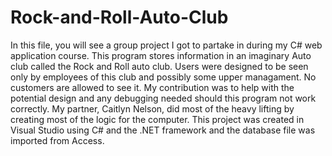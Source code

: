 # Rock-and-Roll-Auto-Club

In this file, you will see a group project I got to partake in during my C# web application course.
This program stores information in an imaginary Auto club called the Rock and Roll auto club. 
Users were designed to be seen only by employees of this club and possibly some upper managament. 
No customers are allowed to see it.
My contribution was to help with the potential design and any debugging needed should this program not work correctly.
My partner, Caitlyn Nelson, did most of the heavy lifting by creating most of the logic for the computer. 
This project was created in Visual Studio using C# and the .NET framework and the database file was imported from Access.
